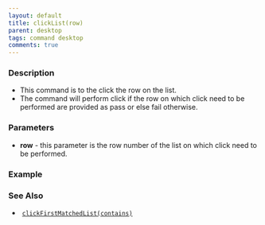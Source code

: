 ```yaml
---
layout: default
title: clickList(row)
parent: desktop
tags: command desktop
comments: true
---
```


### Description

- This command is to the click the row on the list.
- The command will perform click if the row on which click need to be performed are provided as pass or else fail otherwise.

### Parameters

- **row** -  this parameter is the row number of the list on which click need to be performed.

### Example


### See Also

-  [`clickFirstMatchedList(contains)`](clickFirstMatchedList(contains))